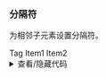 ### 分隔符

为相邻子元素设置分隔符。

<div class="cell-demo vp-raw">
  <yc-space>
    <template #split>
      <yc-divider direction="vertical" />
    </template>
    <yc-tag v-if="false" color='arcoblue'>Tag</yc-tag>
    <yc-button type="primary">Item1</yc-button>
    <yc-button type="primary">Item2</yc-button>
    <yc-switch defaultChecked />
  </yc-space>
</div>

<script setup>
import { ref, reactive } from 'vue';
const align = ref('center');
</script>

<details>
<summary>查看/隐藏代码</summary>

```vue
<template>
  <yc-space>
    <template #split>
      <yc-divider direction="vertical" />
    </template>
    <yc-tag
      v-if="false"
      color="arcoblue"
      >Tag</yc-tag
    >
    <yc-button type="primary">Item1</yc-button>
    <yc-button type="primary">Item2</yc-button>
    <yc-switch defaultChecked />
  </yc-space>
</template>

<script setup>
import { ref, reactive } from 'vue';
const align = ref('center');
</script>
```

</details>

